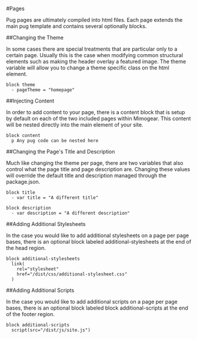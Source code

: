 #Pages

Pug pages are ultimately compiled into html files. Each page extends the main pug template and contains several optionally blocks.

##Changing the Theme

In some cases there are special treatments that are particular only to a certain page. Usually this is the case when modifying common structural elements such as making the header overlay a featured image. The theme variable will allow you to change a theme specific class on the html element.

```pug
block theme
  - pageTheme = "homepage"
```

##Injecting Content

In order to add content to your page, there is a content block that is setup by default on each of the two included pages within Mimogear. This content will be nested directly into the main element of your site.

```pug
block content
  p Any pug code can be nested here
```

##Changing the Page's Title and Description

Much like changing the theme per page, there are two variables that also control what the page title and page description are. Changing these values will override the default title and description managed through the package.json.

```pug
block title
  - var title = "A different title"

block description
  - var description = "A different description"
```

##Adding Additional Stylesheets

In the case you would like to add additional stylesheets on a page per page bases, there is an optional block labeled additional-stylesheets at the end of the head region.

```pug
block additional-stylesheets
  link(
    rel="stylesheet"
    href="/dist/css/additional-stylesheet.css"
  )
```

##Adding Additional Scripts

In the case you would like to add additional scripts on a page per page bases, there is an optional block labeled block additional-scripts at the end of the footer region.

```pug
block additional-scripts
  script(src="/dist/js/site.js")
```
